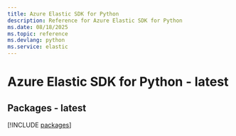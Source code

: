 ```yaml
---
title: Azure Elastic SDK for Python
description: Reference for Azure Elastic SDK for Python
ms.date: 08/18/2025
ms.topic: reference
ms.devlang: python
ms.service: elastic
---
```

# Azure Elastic SDK for Python - latest
## Packages - latest
[!INCLUDE [packages](elastic-index.md)]